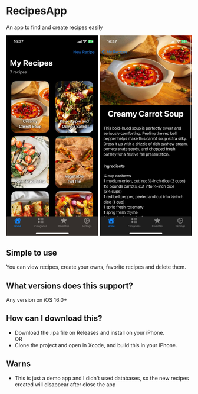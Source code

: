 # RecipesApp
An app to find and create recipes easily

<div align="center">
  <img src="Screenshots/HomeScreen.png" width="250"/>
  <img src="Screenshots/Recipe.png" width="250"/>
</div>

## Simple to use
You can view recipes, create your owns, favorite recipes and delete them.

## What versions does this support?
Any version on iOS 16.0+

## How can I download this?
* Download the .ipa file on Releases and install on your iPhone.  
OR
* Clone the project and open in Xcode, and build this in your iPhone.

## Warns
* This is just a demo app and I didn't used databases, so the new recipes created will disappear after close the app
